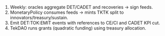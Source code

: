 1) Weekly: oracles aggregate DET/CADET and recoveries → sign feeds.
2) MonetaryPolicy consumes feeds → mints TKTK split to innovators/treasury/sustain.
3) Emit DET:TOK:EMIT events with references to CE/CI and CADET KPI cut.
4) TekDAO runs grants (quadratic funding) using treasury allocation.